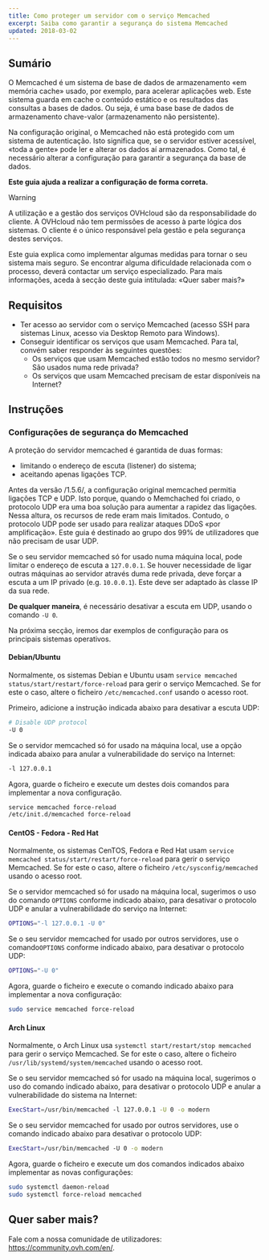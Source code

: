 ```yaml
---
title: Como proteger um servidor com o serviço Memcached
excerpt: Saiba como garantir a segurança do sistema Memcached
updated: 2018-03-02
---
```


## Sumário

O Memcached é um sistema de base de dados de armazenamento «em memória cache» usado, por exemplo, para acelerar aplicações web. Este sistema guarda em cache o conteúdo estático e os resultados das consultas a bases de dados. Ou seja, é uma base base de dados de armazenamento chave-valor (armazenamento não persistente).

Na configuração original, o Memcached não está protegido com um sistema de autenticação. Isto significa que, se o servidor estiver acessível, «toda a gente» pode ler e alterar os dados aí armazenados. Como tal, é necessário alterar a configuração para garantir a segurança da base de dados.

**Este guia ajuda a realizar a configuração de forma correta.**

> [!warning]
>
> A utilização e a gestão dos serviços OVHcloud são da responsabilidade do cliente. A OVHcloud não tem permissões de acesso à parte lógica dos sistemas. O cliente é o único responsável pela gestão e pela segurança destes serviços.
>
> Este guia explica como implementar algumas medidas para tornar o seu sistema mais seguro. Se encontrar alguma dificuldade relacionada com o processo, deverá contactar um serviço especializado. Para mais informações, aceda à secção deste guia intitulada: «Quer saber mais?»
>

## Requisitos

- Ter acesso ao servidor com o serviço Memcached (acesso SSH para sistemas Linux, acesso via Desktop Remoto para Windows).
- Conseguir identificar os serviços que usam Memcached. Para tal, convém saber responder às seguintes questões:
    - Os serviços que usam Memcached estão todos no mesmo servidor? São usados numa rede privada?
    - Os serviços que usam Memcached precisam de estar disponíveis na Internet?

## Instruções

### Configurações de segurança do Memcached

A proteção do servidor memcached é garantida de duas formas:

- limitando o endereço de escuta (listener) do sistema;
- aceitando apenas ligações TCP.

Antes da versão /1.5.6/, a configuração original memcached permitia ligações TCP e UDP. Isto porque, quando o Memchached foi criado, o protocolo UDP era uma boa solução para aumentar a rapidez das ligações. Nessa altura, os recursos de rede eram mais limitados.
Contudo, o protocolo UDP pode ser usado para realizar ataques DDoS «por amplificação».
Este guia é destinado ao grupo dos 99% de utilizadores que não precisam de usar UDP.

Se o seu servidor memcached só for usado numa máquina local, pode limitar o endereço de escuta a `127.0.0.1`.
Se houver necessidade de ligar outras máquinas ao servidor através duma rede privada, deve forçar a escuta a um IP privado (e.g. `10.0.0.1`). Este deve ser adaptado às classe IP da sua rede.

**De qualquer maneira**, é necessário desativar a escuta em UDP, usando o comando `-U 0`.

Na próxima secção, iremos dar exemplos de configuração para os principais sistemas operativos.

#### Debian/Ubuntu

Normalmente, os sistemas Debian e Ubuntu usam `service memcached status/start/restart/force-reload` para gerir o serviço Memcached. Se for este o caso, altere o ficheiro `/etc/memcached.conf` usando o acesso root.

Primeiro, adicione a instrução indicada abaixo para desativar a escuta UDP:

```sh
# Disable UDP protocol
-U 0
```
Se o servidor memcached só for usado na máquina local, use a opção indicada abaixo para anular a vulnerabilidade do serviço na Internet:

```sh
-l 127.0.0.1
```

Agora, guarde o ficheiro e execute um destes dois comandos para implementar a nova configuração.

```sh
service memcached force-reload
/etc/init.d/memcached force-reload
```

#### CentOS - Fedora - Red Hat

Normalmente, os sistemas CenTOS, Fedora e Red Hat usam `service memcached status/start/restart/force-reload` para gerir o serviço Memcached. Se for este o caso, altere o ficheiro `/etc/sysconfig/memcached` usando o acesso root.

Se o servidor memcached só for usado na máquina local, sugerimos o uso do comando `OPTIONS` conforme indicado abaixo, para desativar o protocolo UDP e anular a vulnerabilidade do serviço na Internet:

```sh
OPTIONS="-l 127.0.0.1 -U 0"
```

Se o seu servidor memcached for usado por outros servidores, use o comando`OPTIONS` conforme indicado abaixo, para desativar o protocolo UDP:

```sh
OPTIONS="-U 0"
```

Agora, guarde o ficheiro e execute o comando indicado abaixo para implementar a nova configuração:

```sh
sudo service memcached force-reload
```

#### Arch Linux

Normalmente, o Arch Linux usa `systemctl start/restart/stop memcached` para gerir o serviço Memcached. Se for este o caso, altere o ficheiro `/usr/lib/systemd/system/memcached` usando o acesso root.

Se o seu servidor memcached só for usado na máquina local, sugerimos o uso do comando indicado abaixo, para desativar o protocolo UDP e anular a vulnerabilidade do sistema na Internet:

```sh
ExecStart=/usr/bin/memcached -l 127.0.0.1 -U 0 -o modern
```

Se o seu servidor memcached for usado por outros servidores, use o comando indicado abaixo para desativar o protocolo UDP:

```sh
ExecStart=/usr/bin/memcached -U 0 -o modern
```

Agora, guarde o ficheiro e execute um dos comandos indicados abaixo implementar as novas configurações:

```sh
sudo systemctl daemon-reload
sudo systemctl force-reload memcached
```

## Quer saber mais?

Fale com a nossa comunidade de utilizadores: <https://community.ovh.com/en/>.
